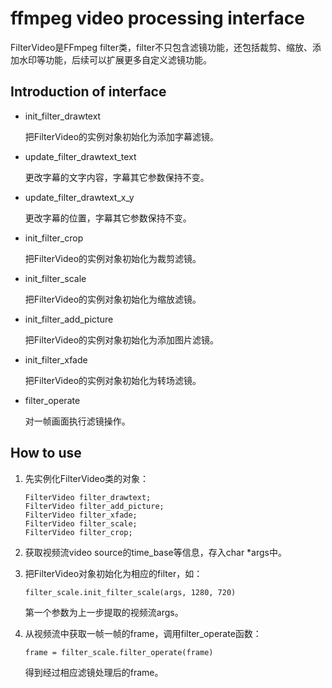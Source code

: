 # ffmpeg video processing interface

FilterVideo是FFmpeg filter类，filter不只包含滤镜功能，还包括裁剪、缩放、添加水印等功能，后续可以扩展更多自定义滤镜功能。

## Introduction of interface

- init_filter_drawtext

  把FilterVideo的实例对象初始化为添加字幕滤镜。

- update_filter_drawtext_text

  更改字幕的文字内容，字幕其它参数保持不变。

- update_filter_drawtext_x_y

  更改字幕的位置，字幕其它参数保持不变。

- init_filter_crop

  把FilterVideo的实例对象初始化为裁剪滤镜。

- init_filter_scale

  把FilterVideo的实例对象初始化为缩放滤镜。

- init_filter_add_picture

  把FilterVideo的实例对象初始化为添加图片滤镜。

- init_filter_xfade

  把FilterVideo的实例对象初始化为转场滤镜。

- filter_operate
  
  对一帧画面执行滤镜操作。


## How to use

1. 先实例化FilterVideo类的对象：

   ```
   FilterVideo filter_drawtext;
   FilterVideo filter_add_picture;
   FilterVideo filter_xfade;
   FilterVideo filter_scale;
   FilterVideo filter_crop;
   ```

2. 获取视频流video source的time_base等信息，存入char *args中。

3. 把FilterVideo对象初始化为相应的filter，如：

   ```
   filter_scale.init_filter_scale(args, 1280, 720)
   ```
   
   第一个参数为上一步提取的视频流args。

4. 从视频流中获取一帧一帧的frame，调用filter_operate函数：

   ```
   frame = filter_scale.filter_operate(frame)
   ```

   得到经过相应滤镜处理后的frame。